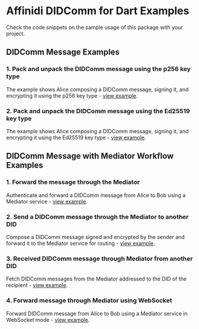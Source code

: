 # Affinidi DIDComm for Dart Examples

Check the code snippets on the sample usage of this package with your project.

## DIDComm Message Examples

### 1. Pack and unpack the DIDComm message using the p256 key type

The example shows Alice composing a DIDComm message, signing it, and encrypting it using the p256 key type - [view example](https://github.com/affinidi/didcomm-dart/blob/main/example/didcomm_example.dart).

### 2. Pack and unpack the DIDComm message using the Ed25519 key type

The example shows Alice composing a DIDComm message, signing it, and encrypting it using the Ed25519 key type - [view example](https://github.com/affinidi/didcomm-dart/blob/main/example/didcomm_ed25519_example.dart).

## DIDComm Message with Mediator Workflow Examples

### 1. Forward the message through the Mediator

Authenticate and forward a DIDComm message from Alice to Bob using a Mediator service - [view example](https://github.com/affinidi/didcomm-dart/blob/main/example/didcomm_mediator_example.dart).

### 2. Send a DIDComm message through the Mediator to another DID

Compose a DIDComm message signed and encrypted by the sender and forward it to the Mediator service for routing - [view example](https://github.com/affinidi/didcomm-dart/blob/main/example/didcomm_mediator_sender_example.dart).

### 3. Received DIDComm message through Mediator from another DID

Fetch DIDComm messages from the Mediator addressed to the DID of the recipient - [view example](https://github.com/affinidi/didcomm-dart/blob/main/example/didcomm_mediator_receiver_example.dart).

### 4. Forward message through Mediator using WebSocket

Forward DIDComm message from Alice to Bob using a Mediator service in WebSocket mode - [view example](https://github.com/affinidi/didcomm-dart/blob/main/example/didcomm_mediator_web_sockets_example.dart).